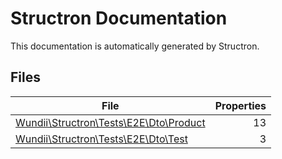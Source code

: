 # Structron Documentation
This documentation is automatically generated by Structron.

## Files
| File | Properties |
| ---- | ---------: |
|[Wundii\Structron\Tests\E2E\Dto\Product](Product.md)|13|
|[Wundii\Structron\Tests\E2E\Dto\Test](Test.md)|3|
